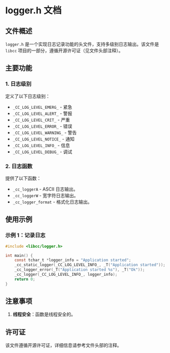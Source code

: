 # logger.h 文档

## 文件概述
`logger.h` 是一个实现日志记录功能的头文件，支持多级别日志输出。该文件是 `libcc` 项目的一部分，遵循开源许可证（见文件头部注释）。

## 主要功能

### 1. 日志级别
定义了以下日志级别：
- `_CC_LOG_LEVEL_EMERG_` - 紧急
- `_CC_LOG_LEVEL_ALERT_` - 警报
- `_CC_LOG_LEVEL_CRIT_` - 严重
- `_CC_LOG_LEVEL_ERROR_` - 错误
- `_CC_LOG_LEVEL_WARNING_` - 警告
- `_CC_LOG_LEVEL_NOTICE_` - 通知
- `_CC_LOG_LEVEL_INFO_` - 信息
- `_CC_LOG_LEVEL_DEBUG_` - 调试

### 2. 日志函数
提供了以下函数：
- `_cc_loggerA` - ASCII 日志输出。
- `_cc_loggerW` - 宽字符日志输出。
- `_cc_logger_format` - 格式化日志输出。

## 使用示例

### 示例 1：记录日志
```c
#include <libcc/logger.h>

int main() {
    const tchar_t *logger_info = "Application started";
    _cc_static_logger(_CC_LOG_LEVEL_INFO_, _T("Application started"));
    _cc_logger_error(_T("Application started %s"), _T("Ok"));
    _cc_logger(_CC_LOG_LEVEL_INFO_, logger_info);
    return 0;
}
```

## 注意事项
1. **线程安全**：函数是线程安全的。

## 许可证
该文件遵循开源许可证，详细信息请参考文件头部的注释。